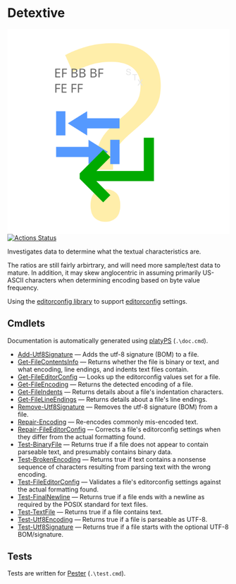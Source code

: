 Detextive
=========

<!-- To publish to PowerShell Gallery: dotnet build -t:PublishModule -c Release -->
<img src="Detextive.svg" alt="Detextive icon" align="right" />

<!-- Optional badges: -->
<!-- [![PowerShell Gallery Version](https://img.shields.io/powershellgallery/v/Detextive)](https://www.powershellgallery.com/packages/Detextive/) -->
<!-- [![PowerShell Gallery](https://img.shields.io/powershellgallery/dt/Detextive)](https://www.powershellgallery.com/packages/Detextive/) -->
[![Actions Status](https://github.com/brianary/Detextive/workflows/.NET%20Core/badge.svg)](https://github.com/brianary/Detextive/actions)

Investigates data to determine what the textual characteristics are.

The ratios are still fairly arbirtrary, and will need more sample/test data to mature.
In addition, it may skew anglocentric in assuming primarily US-ASCII characters when
determining encoding based on byte value frequency.

<!-- Consider using LICEcap (cinst licecap) to capture a GIF animation of a small PowerShell window showing your module in use. -->

Using the [editorconfig library][] to support [editorconfig][] settings.

[editorconfig library]: https://github.com/editorconfig/editorconfig-core-net "EditorConfig Core library and command line utility written in C# for .NET/Mono http://editorconfig.org"
[editorconfig]: https://editorconfig.org/ "EditorConfig helps maintain consistent coding styles for multiple developers working on the same project across various editors and IDEs."

<!-- [PowerShell dev guidelines]: https://docs.microsoft.com/powershell/scripting/developer/cmdlet/strongly-encouraged-development-guidelines -->

Cmdlets
-------

Documentation is automatically generated using [platyPS](https://github.com/PowerShell/platyPS) (`.\doc.cmd`).

- [Add-Utf8Signature](docs/Add-Utf8Signature.md) — Adds the utf-8 signature (BOM) to a file.
- [Get-FileContentsInfo](docs/Get-FileContentsInfo.md) — Returns whether the file is binary or text, and what encoding, line endings, and indents text files contain.
- [Get-FileEditorConfig](docs/Get-FileEditorConfig.md) — Looks up the editorconfig values set for a file.
- [Get-FileEncoding](docs/Get-FileEncoding.md) — Returns the detected encoding of a file.
- [Get-FileIndents](docs/Get-FileIndents.md) — Returns details about a file's indentation characters.
- [Get-FileLineEndings](docs/Get-FileLineEndings.md) — Returns details about a file's line endings.
- [Remove-Utf8Signature](docs/Remove-Utf8Signature.md) — Removes the utf-8 signature (BOM) from a file.
- [Repair-Encoding](docs/Repair-Encoding.md) — Re-encodes commonly mis-encoded text.
- [Repair-FileEditorConfig](docs/Repair-FileEditorConfig.md) — Corrects a file's editorconfig settings when they differ from the actual formatting found.
- [Test-BinaryFile](docs/Test-BinaryFile.md) — Returns true if a file does not appear to contain parseable text, and presumably contains binary data.
- [Test-BrokenEncoding](docs/Test-BrokenEncoding.md) — Returns true if text contains a nonsense sequence of characters resulting from parsing text with the wrong encoding.
- [Test-FileEditorConfig](docs/Test-FileEditorConfig.md) — Validates a file's editorconfig settings against the actual formatting found.
- [Test-FinalNewline](docs/Test-FinalNewline.md) — Returns true if a file ends with a newline as required by the POSIX standard for text files.
- [Test-TextFile](docs/Test-TextFile.md) — Returns true if a file contains text.
- [Test-Utf8Encoding](docs/Test-Utf8Encoding.md) — Returns true if a file is parseable as UTF-8.
- [Test-Utf8Signature](docs/Test-Utf8Signature.md) — Returns true if a file starts with the optional UTF-8 BOM/signature.

Tests
-----

Tests are written for [Pester](https://github.com/Pester/Pester) (`.\test.cmd`).
